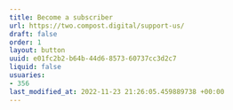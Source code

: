 ```yaml
---
title: Become a subscriber
url: https://two.compost.digital/support-us/
draft: false
order: 1
layout: button
uuid: e01fc2b2-b64b-44d6-8573-60737cc3d2c7
liquid: false
usuaries:
- 356
last_modified_at: 2022-11-23 21:26:05.459889738 +00:00
---
```


